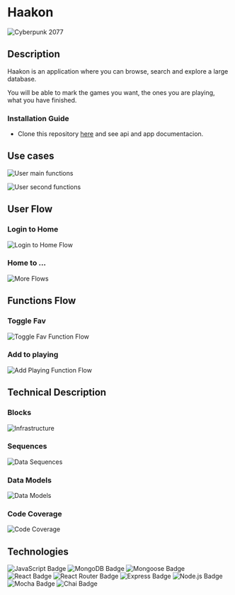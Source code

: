 # Haakon

![Cyberpunk 2077](assets/cover-gif.webp 'Cyberpunk 2077')

## Description

Haakon is an application where you can browse, search and explore a large database.

You will be able to mark the games you want, the ones you are playing, what you have finished.

### Installation Guide

- Clone this repository [here](https://github.com/EidrianMax/haakon) and see api and app documentacion.

## Use cases

![User main functions](assets/user-cases.png)

![User second functions](assets/user-games-cases.png)

## User Flow

### Login to Home

![Login to Home Flow](assets/user-flow-landing-to-home.png)

### Home to ...

![More Flows](assets/user-flow-home-to-other.png)

## Functions Flow

### Toggle Fav

![Toggle Fav Function Flow](assets/flow-toggle-fav.png)

### Add to playing

![Add Playing Function Flow](assets/flow-add-to-playing.png)

## Technical Description

### Blocks

![Infrastructure](assets/sequence-app-to-bd.png)

### Sequences

![Data Sequences](assets/data-sequence.png)

### Data Models

![Data Models](assets/data-models.png)

### Code Coverage

![Code Coverage](assets/logic-api-coverage.png)

## Technologies

![JavaScript Badge](https://img.shields.io/badge/JavaScript-F7DF1E?logo=javascript&logoColor=000&style=for-the-badge)
![MongoDB Badge](https://img.shields.io/badge/MongoDB-47A248?logo=mongodb&logoColor=fff&style=for-the-badge)
![Mongoose Badge](https://img.shields.io/badge/Mongoose-800?logo=mongoose&logoColor=fff&style=for-the-badge)
![React Badge](https://img.shields.io/badge/React-61DAFB?logo=react&logoColor=000&style=for-the-badge)
![React Router Badge](https://img.shields.io/badge/React%20Router-CA4245?logo=reactrouter&logoColor=fff&style=for-the-badge)
![Express Badge](https://img.shields.io/badge/Express-000?logo=express&logoColor=fff&style=for-the-badge)
![Node.js Badge](https://img.shields.io/badge/Node.js-393?logo=nodedotjs&logoColor=fff&style=for-the-badge)
![Mocha Badge](https://img.shields.io/badge/Mocha-8D6748?logo=mocha&logoColor=fff&style=for-the-badge)
![Chai Badge](https://img.shields.io/badge/Chai-A30701?logo=chai&logoColor=fff&style=for-the-badge)
